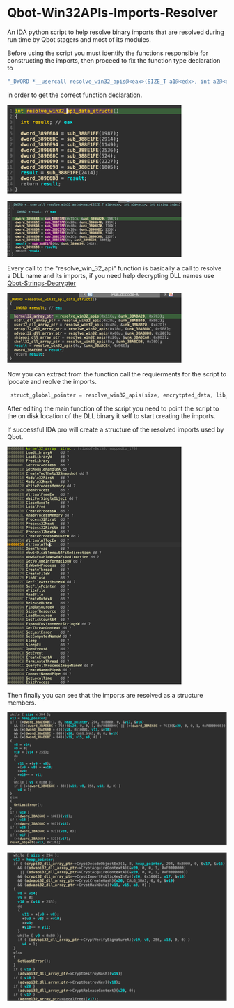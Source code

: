 # Qbot-Win32APIs-Imports-Resolver

An IDA python script to help resolve binary imports that are resolved during run time by Qbot stagers and most of its modules.

Before using the script you must identify the functions responsible for constructing the imports, 
then proceed to fix the function type declaration to 

```C
"_DWORD *__usercall resolve_win32_apis@<eax>(SIZE_T a1@<edx>, int a2@<ecx>, int string_index)"  
```

in order to get the correct function declaration.

<img src="img\declare_broken.png"
     alt="Markdown Monster icon"
     width= 400px
     height= auto
     style="float: center; margin-center: 10px;" />

<img src="img\declare_fixed.png"
     alt="Markdown Monster icon"
     width= 400px
     height= auto
     style="float: center; margin-center: 10px;" />




Every call to the "resolve_win_32_api" function is basically a call to resolve a DLL name and its imports, if you need help decrypting DLL names use  <a href="https://github.com/StuckinVim-Forever/Qbot-Strings-Decrypter" target="_blank">Qbot-Strings-Decrypter</a>

<img src="img\dll_names.png"
     alt="Markdown Monster icon"
     width= 400px
     height= auto
     style="float: center; margin-center: 10px;" />


Now you can extract from the function call the requierments for the script to lpocate and reolve the imports.
```C
 struct_global_pointer = resolve_win32_apis(size, encrytpted_data, lib_name_decryption_index);
```

After editing the main function of the script you need to point the script to the on disk location of the DLL binary it self to start creating the imports.

If successful IDA pro will create a structure of the resolved imports used by Qbot.

<img src="img\struct.png"
     alt="Markdown Monster icon"
     width= 400px
     height= auto
     style="float: center; margin-center: 10px;" />


Then finally you can see that the imports are resolved as a structure members. 


<img src="img\before_script.png"
     alt="Markdown Monster icon"
     width= 600px
     height= auto
     style="float: center; margin-center: 10px;" />

<img src="img\after_script.png"
     alt="Markdown Monster icon"
     width= 600px
     height= auto
     style="float: center; margin-center: 10px;" />



